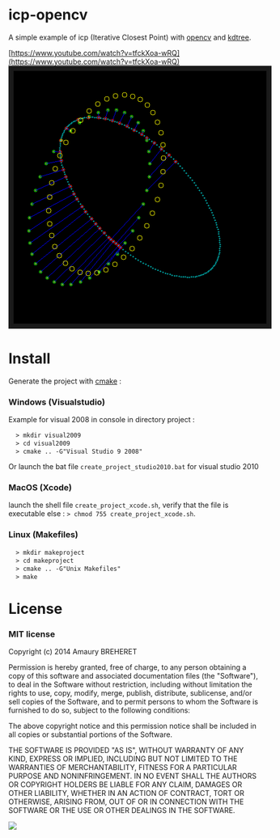 icp-opencv 
==========

A simple example of icp (Iterative Closest Point) with [opencv](http://opencv.org/) and [kdtree](https://code.google.com/p/kdtree/).

[https://www.youtube.com/watch?v=tfckXoa-wRQ](https://www.youtube.com/watch?v=tfckXoa-wRQ)
<a href="https://www.youtube.com/watch?v=tfckXoa-wRQ?feature=player_embedded&v=YOUTUBE_VIDEO_ID_HERE
" target="_blank"><img src="image.png" 
alt="IMAGE ALT TEXT HERE" width="500" height="500" border="10" /></a>


Install 
=========

Generate the project with [cmake](http://www.cmake.org/) :

### Windows (Visualstudio)  

Example for visual 2008 in console in directory project :
 
      > mkdir visual2009
      > cd visual2009
      > cmake .. -G"Visual Studio 9 2008"

Or launch the bat file `create_project_studio2010.bat` for visual studio 2010

### MacOS (Xcode)


launch the shell file `create_project_xcode.sh`, verify that the file is executable else : `> chmod 755 create_project_xcode.sh`.

### Linux (Makefiles)

      > mkdir makeproject
      > cd makeproject
      > cmake .. -G"Unix Makefiles"
      > make

License
========

### MIT license 

Copyright (c) 2014 Amaury BREHERET

Permission is hereby granted, free of charge, to any person obtaining a copy
of this software and associated documentation files (the "Software"), to deal
in the Software without restriction, including without limitation the rights
to use, copy, modify, merge, publish, distribute, sublicense, and/or sell
copies of the Software, and to permit persons to whom the Software is
furnished to do so, subject to the following conditions:

The above copyright notice and this permission notice shall be included in
all copies or substantial portions of the Software.

THE SOFTWARE IS PROVIDED "AS IS", WITHOUT WARRANTY OF ANY KIND, EXPRESS OR
IMPLIED, INCLUDING BUT NOT LIMITED TO THE WARRANTIES OF MERCHANTABILITY,
FITNESS FOR A PARTICULAR PURPOSE AND NONINFRINGEMENT. IN NO EVENT SHALL THE
AUTHORS OR COPYRIGHT HOLDERS BE LIABLE FOR ANY CLAIM, DAMAGES OR OTHER
LIABILITY, WHETHER IN AN ACTION OF CONTRACT, TORT OR OTHERWISE, ARISING FROM,
OUT OF OR IN CONNECTION WITH THE SOFTWARE OR THE USE OR OTHER DEALINGS IN
THE SOFTWARE.

![](http://opensource.org/trademarks/opensource/OSI-Approved-License-100x137.png)
